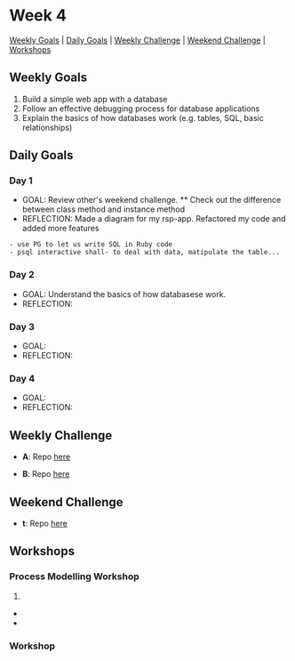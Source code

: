 # Week 4

[Weekly Goals](#weekly-goals) | [Daily Goals](#daily-goals) | [Weekly Challenge](#weekly-challenge) | [Weekend Challenge](#weekend-challenge) | [Workshops](#workshops)



## Weekly Goals

1. Build a simple web app with a database
2. Follow an effective debugging process for database applications
3. Explain the basics of how databases work (e.g. tables, SQL, basic relationships)
 

## Daily Goals
### Day 1
- GOAL: Review other's weekend challenge. ** Check out the difference between class method and instance method 
- REFLECTION: Made a diagram for my rsp-app. Refactored my code and added more features
> 
```
- use PG to let us write SQL in Ruby code
- psql interactive shall- to deal with data, matipulate the table...
```

### Day 2
- GOAL: Understand the basics of how databasese work.
- REFLECTION: 
> 

### Day 3
- GOAL: 
- REFLECTION: 

### Day 4
- GOAL: 
- REFLECTION:


## Weekly Challenge
- **A**:
Repo [here]()

- **B**:
Repo [here]()

## Weekend Challenge
- **t**:
 Repo [here]()


## Workshops

### Process Modelling Workshop

1. 
 -	
 -	
 
### Workshop

